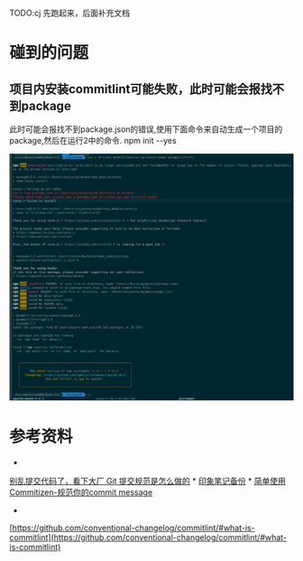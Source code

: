 # 
TODO:cj 
先跑起来，后面补充文档

# 碰到的问题
## 项目内安装commitlint可能失败，此时可能会报找不到package
此时可能会报找不到package.json的错误,使用下面命令来自动生成一个项目的package,然后在运行2中的命令.
npm init --yes

![项目内install husky fail](img/install%20git%20husky%20fail.png)
# 参考资料
* 
[别乱提交代码了，看下大厂 Git 提交规范是怎么做的](https://www.toutiao.com/i6766394577638130188/?tt_from=weixin&utm_campaign=client_share&wxshare_count=1&timestamp=1590028586&app=news_article&utm_source=weixin&utm_medium=toutiao_android&use_new_style=1&req_id=202005211036260101290392162E50F53B&group_id=6766394577638130188)
* 
[印象笔记备份](https://app.yinxiang.com/shard/s23/nl/6983422/276b6166-f859-45ba-9c2a-092e0e7d6dd4/)
* 
[简单使用Commitizen-规范你的commit message](https://www.jianshu.com/p/36d970a2b4da)

* 
[https://github.com/conventional-changelog/commitlint/#what-is-commitlint](https://github.com/conventional-changelog/commitlint/#what-is-commitlint)
